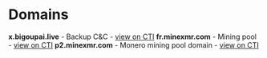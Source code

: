# Domains

**x.bigoupai.live**	- Backup C&C - [view on CTI](https://threatintelligence.guardicore.com/domain/x.bigoupai.live)
**fr.minexmr.com**	- Mining pool - [view on CTI](https://threatintelligence.guardicore.com/domain/fr.minexmr.com)
**p2.minexmr.com**	- Monero mining pool domain - [view on CTI](https://threatintelligence.guardicore.com/domain/p2.minexmr.com)

